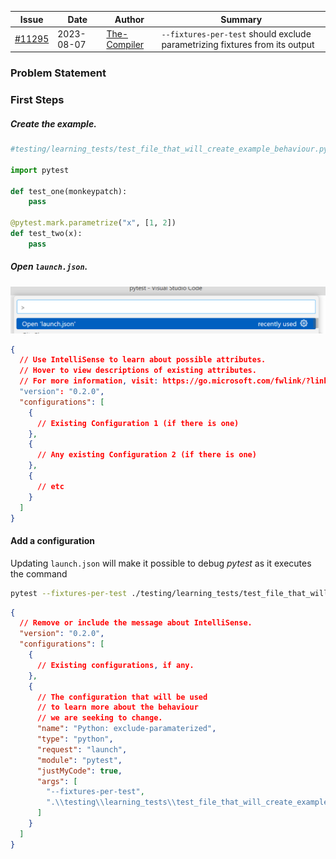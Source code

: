 | Issue                                                       | Date       | Author                                          | Summary                                                                     |
| ----------------------------------------------------------- | ---------- | ----------------------------------------------- | --------------------------------------------------------------------------- |
| [#11295](https://github.com/pytest-dev/pytest/issues/11295) | 2023-08-07 | [The-Compiler](https://github.com/The-Compiler) | `--fixtures-per-test` should exclude parametrizing fixtures from its output |

### Problem Statement

### First Steps

##### Create the example.

```python
#testing/learning_tests/test_file_that_will_create_example_behaviour.py

import pytest

def test_one(monkeypatch):
    pass

@pytest.mark.parametrize("x", [1, 2])
def test_two(x):
    pass

```

##### Open `launch.json`.

![VS Code Open 'launch.json` command](media\open_launch_json.png)

```json
{
  // Use IntelliSense to learn about possible attributes.
  // Hover to view descriptions of existing attributes.
  // For more information, visit: https://go.microsoft.com/fwlink/?linkid=830387
  "version": "0.2.0",
  "configurations": [
    {
      // Existing Configuration 1 (if there is one)
    },
    {
      // Any existing Configuration 2 (if there is one)
    },
    {
      // etc
    }
  ]
}
```

#### Add a configuration
Updating `launch.json` will make it possible to debug _pytest_ as it executes the command 
```bash
pytest --fixtures-per-test ./testing/learning_tests/test_file_that_will_create_example_behaviour.py
```

```json
{
  // Remove or include the message about IntelliSense.
  "version": "0.2.0",
  "configurations": [
    {
      // Existing configurations, if any.
    },
    {
      // The configuration that will be used
      // to learn more about the behaviour
      // we are seeking to change.
      "name": "Python: exclude-paramaterized",
      "type": "python",
      "request": "launch",
      "module": "pytest",
      "justMyCode": true,
      "args": [
        "--fixtures-per-test",
        ".\\testing\\learning_tests\\test_file_that_will_create_example_behaviour.py"
      ]
    }
  ]
}
```
